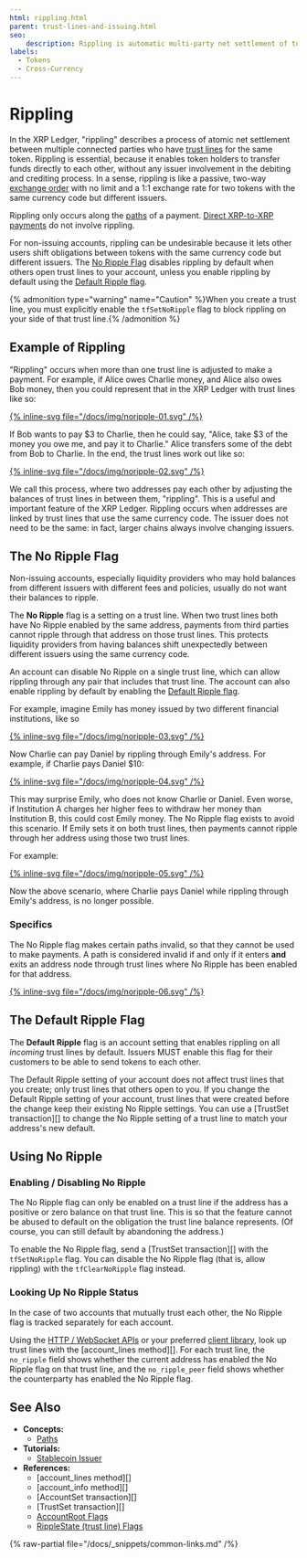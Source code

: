 ```yaml
---
html: rippling.html
parent: trust-lines-and-issuing.html
seo:
    description: Rippling is automatic multi-party net settlement of token balances.
labels:
  - Tokens
  - Cross-Currency
---
```

# Rippling

In the XRP Ledger, "rippling" describes a process of atomic net settlement between multiple connected parties who have [trust lines](index.md) for the same token. Rippling is essential, because it enables token holders to transfer funds directly to each other, without any issuer involvement in the debiting and crediting process. In a sense, rippling is like a passive, two-way [exchange order](../decentralized-exchange/offers.md) with no limit and a 1:1 exchange rate for two tokens with the same currency code but different issuers.

Rippling only occurs along the [paths](paths.md) of a payment. [Direct XRP-to-XRP payments](../../payment-types/direct-xrp-payments.md) do not involve rippling.

For non-issuing accounts, rippling can be undesirable because it lets other users shift obligations between tokens with the same currency code but different issuers. The [No Ripple Flag](#the-no-ripple-flag) disables rippling by default when others open trust lines to your account, unless you enable rippling by default using the [Default Ripple flag](#the-default-ripple-flag).

{% admonition type="warning" name="Caution" %}When you create a trust line, you must explicitly enable the `tfSetNoRipple` flag to block rippling on your side of that trust line.{% /admonition %}

## Example of Rippling

"Rippling" occurs when more than one trust line is adjusted to make a payment. For example, if Alice owes Charlie money, and Alice also owes Bob money, then you could represent that in the XRP Ledger with trust lines like so:

[{% inline-svg file="/docs/img/noripple-01.svg" /%}](/docs/img/noripple-01.svg "Charlie --($10)-- Alice -- ($20) -- Bob")

If Bob wants to pay $3 to Charlie, then he could say, "Alice, take $3 of the money you owe me, and pay it to Charlie." Alice transfers some of the debt from Bob to Charlie. In the end, the trust lines work out like so:

[{% inline-svg file="/docs/img/noripple-02.svg" /%}](/docs/img/noripple-02.svg "Charlie --($13)-- Alice --($17)-- Bob")

We call this process, where two addresses pay each other by adjusting the balances of trust lines in between them, "rippling". This is a useful and important feature of the XRP Ledger. Rippling occurs when addresses are linked by trust lines that use the same currency code. The issuer does not need to be the same: in fact, larger chains always involve changing issuers.

## The No Ripple Flag

Non-issuing accounts, especially liquidity providers who may hold balances from different issuers with different fees and policies, usually do not want their balances to ripple.

The **No Ripple** flag is a setting on a trust line. When two trust lines both have No Ripple enabled by the same address, payments from third parties cannot ripple through that address on those trust lines. This protects liquidity providers from having balances shift unexpectedly between different issuers using the same currency code.

An account can disable No Ripple on a single trust line, which can allow rippling through any pair that includes that trust line. The account can also enable rippling by default by enabling the [Default Ripple flag](#the-default-ripple-flag).

For example, imagine Emily has money issued by two different financial institutions, like so

[{% inline-svg file="/docs/img/noripple-03.svg" /%}](/docs/img/noripple-03.svg "Charlie --($10)-- Institution A --($1)-- Emily --($100)-- Institution B --($2)-- Daniel")

Now Charlie can pay Daniel by rippling through Emily's address. For example, if Charlie pays Daniel $10:

[{% inline-svg file="/docs/img/noripple-04.svg" /%}](/docs/img/noripple-04.svg "Charlie --($0)-- Institution A --($11)-- Emily --($90)-- Institution B --($12)-- Daniel")

This may surprise Emily, who does not know Charlie or Daniel. Even worse, if Institution A charges her higher fees to withdraw her money than Institution B, this could cost Emily money. The No Ripple flag exists to avoid this scenario. If Emily sets it on both trust lines, then payments cannot ripple through her address using those two trust lines.

For example:

[{% inline-svg file="/docs/img/noripple-05.svg" /%}](/docs/img/noripple-05.svg "Charlie --($10)-- Institution A --($1, No Ripple)-- Emily --($100, No Ripple)-- Institution B --($2)-- Daniel")

Now the above scenario, where Charlie pays Daniel while rippling through Emily's address, is no longer possible.

### Specifics

The No Ripple flag makes certain paths invalid, so that they cannot be used to make payments. A path is considered invalid if and only if it enters **and** exits an address node through trust lines where No Ripple has been enabled for that address.

[{% inline-svg file="/docs/img/noripple-06.svg" /%}](/docs/img/noripple-06.svg "Diagram demonstrating that No Ripple has to be set on both trust lines by the same address to do anything")


## The Default Ripple Flag

The **Default Ripple** flag is an account setting that enables rippling on all _incoming_ trust lines by default. Issuers MUST enable this flag for their customers to be able to send tokens to each other.

The Default Ripple setting of your account does not affect trust lines that you create; only trust lines that others open to you. If you change the Default Ripple setting of your account, trust lines that were created before the change keep their existing No Ripple settings. You can use a [TrustSet transaction][] to change the No Ripple setting of a trust line to match your address's new default.


## Using No Ripple
<!--{# TODO: move these things into their own tutorials #}-->

### Enabling / Disabling No Ripple

The No Ripple flag can only be enabled on a trust line if the address has a positive or zero balance on that trust line. This is so that the feature cannot be abused to default on the obligation the trust line balance represents. (Of course, you can still default by abandoning the address.)

To enable the No Ripple flag, send a [TrustSet transaction][] with the `tfSetNoRipple` flag. You can disable the No Ripple flag (that is, allow rippling) with the `tfClearNoRipple` flag instead.


### Looking Up No Ripple Status

In the case of two accounts that mutually trust each other, the No Ripple flag is tracked separately for each account.

Using the [HTTP / WebSocket APIs](../../../references/http-websocket-apis/index.md) or your preferred [client library](../../../references/client-libraries.md), look up trust lines with the [account_lines method][]. For each trust line, the `no_ripple` field shows whether the current address has enabled the No Ripple flag on that trust line, and the `no_ripple_peer` field shows whether the counterparty has enabled the No Ripple flag.

## See Also

- **Concepts:**
    - [Paths](paths.md)
- **Tutorials:**
    - [Stablecoin Issuer](../../../use-cases/tokenization/stablecoin-issuer.md)
- **References:**
    - [account_lines method][]
    - [account_info method][]
    - [AccountSet transaction][]
    - [TrustSet transaction][]
    - [AccountRoot Flags](../../../references/protocol/ledger-data/ledger-entry-types/accountroot.md#accountroot-flags)
    - [RippleState (trust line) Flags](../../../references/protocol/ledger-data/ledger-entry-types/ripplestate.md#ripplestate-flags)

{% raw-partial file="/docs/_snippets/common-links.md" /%}
